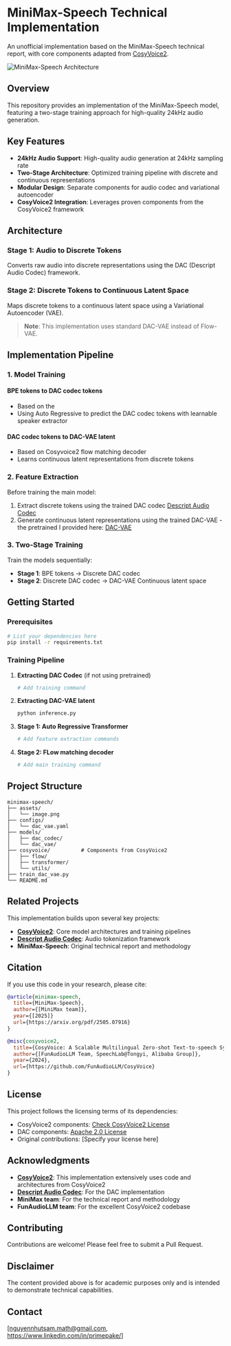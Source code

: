 # MiniMax-Speech Technical Implementation

An unofficial implementation based on the MiniMax-Speech technical report, with core components adapted from [CosyVoice2](https://github.com/FunAudioLLM/CosyVoice).

![MiniMax-Speech Architecture](assets/image.png)

## Overview

This repository provides an implementation of the MiniMax-Speech model, featuring a two-stage training approach for high-quality 24kHz audio generation.

## Key Features

- **24kHz Audio Support**: High-quality audio generation at 24kHz sampling rate
- **Two-Stage Architecture**: Optimized training pipeline with discrete and continuous representations
- **Modular Design**: Separate components for audio codec and variational autoencoder
- **CosyVoice2 Integration**: Leverages proven components from the CosyVoice2 framework

## Architecture

### Stage 1: Audio to Discrete Tokens
Converts raw audio into discrete representations using the DAC (Descript Audio Codec) framework.

### Stage 2: Discrete Tokens to Continuous Latent Space
Maps discrete tokens to a continuous latent space using a Variational Autoencoder (VAE).

> **Note**: This implementation uses standard DAC-VAE instead of Flow-VAE.

## Implementation Pipeline

### 1. Model Training

#### BPE tokens to DAC codec tokens
- Based on the 
- Using Auto Regressive to predict the DAC codec tokens with learnable speaker extractor

#### DAC codec tokens to DAC-VAE latent
- Based on Cosyvoice2 flow matching decoder
- Learns continuous latent representations from discrete tokens

### 2. Feature Extraction

Before training the main model:
1. Extract discrete tokens using the trained DAC codec [Descript Audio Codec](https://github.com/descriptinc/descript-audio-codec)
2. Generate continuous latent representations using the trained DAC-VAE - the pretrained I provided here: [DAC-VAE](https://drive.google.com/file/d/1iwZhPlcdDwvPjeON3bFAeYarsV4ZtI2E/view?usp=sharing)

### 3. Two-Stage Training

Train the models sequentially:
- **Stage 1**: BPE tokens → Discrete DAC codec 
- **Stage 2**: Discrete DAC codec → DAC-VAE Continuous latent space

## Getting Started

### Prerequisites
```bash
# List your dependencies here
pip install -r requirements.txt
```

### Training Pipeline

1. **Extracting DAC Codec** (if not using pretrained)
   ```bash
   # Add training command
   ```

2. **Extracting DAC-VAE latent**
   ```bash
   python inference.py
   ```

3. **Stage 1: Auto Regressive Transformer**
   ```bash
   # Add feature extraction commands
   ```

4. **Stage 2: FLow matching decoder**
   ```bash
   # Add main training command
   ```

## Project Structure
```
minimax-speech/
├── assets/
│   └── image.png
├── configs/
│   └── dac_vae.yaml
├── models/
│   ├── dac_codec/
│   └── dac_vae/
├── cosyvoice/          # Components from CosyVoice2
│   ├── flow/
│   ├── transformer/
│   └── utils/
├── train_dac_vae.py
└── README.md
```

## Related Projects

This implementation builds upon several key projects:

- **[CosyVoice2](https://github.com/FunAudioLLM/CosyVoice)**: Core model architectures and training pipelines
- **[Descript Audio Codec](https://github.com/descriptinc/descript-audio-codec)**: Audio tokenization framework
- **MiniMax-Speech**: Original technical report and methodology

## Citation

If you use this code in your research, please cite:

```bibtex
@article{minimax-speech,
  title={MiniMax-Speech},
  author={[MiniMax team]},
  year={[2025]}
  url={https://arxiv.org/pdf/2505.07916}
}

@misc{cosyvoice2,
  title={CosyVoice: A Scalable Multilingual Zero-shot Text-to-speech Synthesizer based on Supervised Semantic Tokens},
  author={[FunAudioLLM Team, SpeechLab@Tongyi, Alibaba Group]},
  year={2024},
  url={https://github.com/FunAudioLLM/CosyVoice}
}
```

## License

This project follows the licensing terms of its dependencies:
- CosyVoice2 components: [Check CosyVoice2 License](https://github.com/FunAudioLLM/CosyVoice/blob/main/LICENSE)
- DAC components: [Apache 2.0 License](https://github.com/descriptinc/descript-audio-codec/blob/main/LICENSE)
- Original contributions: [Specify your license here]

## Acknowledgments

- **[CosyVoice2](https://github.com/FunAudioLLM/CosyVoice)**: This implementation extensively uses code and architectures from CosyVoice2
- **[Descript Audio Codec](https://github.com/descriptinc/descript-audio-codec)**: For the DAC implementation
- **MiniMax team**: For the technical report and methodology
- **FunAudioLLM team**: For the excellent CosyVoice2 codebase

## Contributing

Contributions are welcome! Please feel free to submit a Pull Request.

## Disclaimer
The content provided above is for academic purposes only and is intended to demonstrate technical capabilities.

## Contact

[nguyennhutsam.math@gmail.com, https://www.linkedin.com/in/primepake/]
